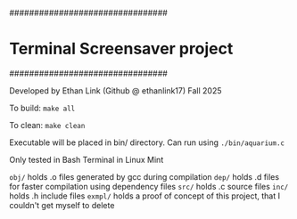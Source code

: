################################
# Terminal Screensaver project #
################################

Developed by Ethan Link (Github @ ethanlink17)
Fall 2025

To build: 
`make all`

To clean:
`make clean`

Executable will be placed in bin/ directory. Can run using
`./bin/aquarium.c`

Only tested in Bash Terminal in Linux Mint

`obj/` holds .o files generated by gcc during compilation
`dep/` holds .d files for faster compilation using dependency files
`src/` holds .c source files
`inc/` holds .h include files
`exmpl/` holds a proof of concept of this project, that I couldn't get myself to delete
